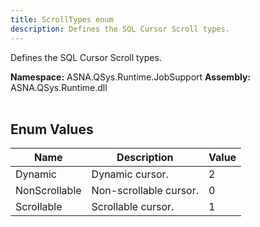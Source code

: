 ```yaml
---
title: ScrollTypes enum
description: Defines the SQL Cursor Scroll types.
---
```


Defines the SQL Cursor Scroll types.

**Namespace:** ASNA.QSys.Runtime.JobSupport
**Assembly:** ASNA.QSys.Runtime.dll
<br>
<br>

## Enum Values

| Name | Description | Value
| --- | --- | --- 
| Dynamic | Dynamic cursor. | 2 |
| NonScrollable | Non-scrollable cursor. | 0 |
| Scrollable | Scrollable cursor. | 1 |
